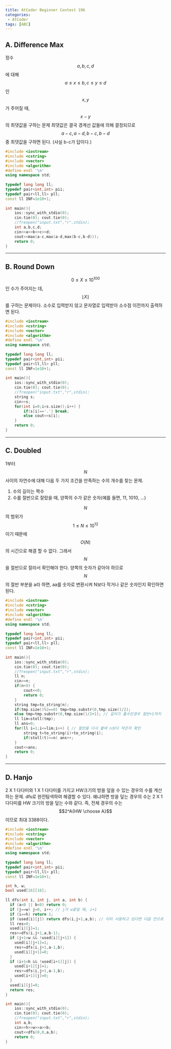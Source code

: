 ```yaml
---
title: AtCoder Beginner Contest 196
categories:
 - AtCoder
tags: [ABC]
---
```

## A. Difference Max

정수 $$a,b,c,d$$에 대해 $$a ≤ x ≤ b, c ≤ y ≤ d$$인 $$x,y$$가 주어질 때, $$x-y$$의 최댓값을 구하는 문제
최댓값은 결국 경계선 값들에 의해 결정되므로 $$a-c, a-d, b-c, b-d$$ 중 최댓값을 구하면 된다.
(사실 b-c가 답이다.)

```cpp
#include <iostream>
#include <cstring>
#include <vector>
#include <algorithm>
#define endl '\n'
using namespace std;
 
typedef long long ll;
typedef pair<int,int> pii;
typedef pair<ll,ll> pll;
const ll INF=1e10+1;
 
int main(){
    ios::sync_with_stdio(0);
    cin.tie(0); cout.tie(0);
    //freopen("input.txt","r",stdin);
    int a,b,c,d;
    cin>>a>>b>>c>>d;
    cout<<max(a-c,max(a-d,max(b-c,b-d)));
    return 0;
}
```
---

## B. Round Down

$$0 ≤ X ≤ 10^{100}$$인 수가 주어지는 데, $$\lfloor X \rfloor$$를 구하는 문제이다.
소수로 입력받지 않고 문자열로 입력받아 소수점 이전까지 출력하면 된다.

```cpp
#include <iostream>
#include <cstring>
#include <vector>
#include <algorithm>
#define endl '\n'
using namespace std;
 
typedef long long ll;
typedef pair<int,int> pii;
typedef pair<ll,ll> pll;
const ll INF=1e10+1;
 
int main(){
    ios::sync_with_stdio(0);
    cin.tie(0); cout.tie(0);
    //freopen("input.txt","r",stdin);
    string s;
    cin>>s;
    for(int i=0;i<s.size();i++) {
        if(s[i]=='.') break;
        else cout<<s[i];
    }
    return 0;
}
```
---

## C. Doubled

1부터 $$N$$사이의 자연수에 대해 다음 두 가지 조건을 만족하는 수의 개수를 찾는 문제.

1. 수의 길이는 짝수
2. 수를 절반으로 잘랐을 때, 양쪽의 수가 같은 숫자(예를 들면, 11, 1010, ...)

$$N$$의 범위가 $$1 ≤ N ≤ 10^{12}$$이기 때문에 $$O(N)$$의 시간으로 해결 할 수 없다. 그래서 $$N$$을 절반으로 잘라서 확인해야 한다. 양쪽의 숫자가 같아야 하므로 $$N$$의 절반 부분을 a라 하면, aa를 숫자로 변환시켜 N보다 작거나 같은 숫자인지 확인하면 된다.

```cpp
#include <iostream>
#include <cstring>
#include <vector>
#include <algorithm>
#define endl '\n'
using namespace std;
 
typedef long long ll;
typedef pair<int,int> pii;
typedef pair<ll,ll> pll;
const ll INF=1e10+1;
 
int main(){
    ios::sync_with_stdio(0);
    cin.tie(0); cout.tie(0);
    //freopen("input.txt","r",stdin);
    ll n;
    cin>>n;
    if(n<9) {
        cout<<0;
        return 0;
    }
    string tmp=to_string(n);
    if(tmp.size()%2==0) tmp=tmp.substr(0,tmp.size()/2);
    else tmp=tmp.substr(0,tmp.size()/2+1); // 길이가 홀수인경우 절반+1까지
    ll lim=stoll(tmp);
    ll ans=0;
    for(ll i=1;i<=lim;i++) { // 절반을 다시 붙여 n보다 작은지 확인
        string t=to_string(i)+to_string(i);
        if(stoll(t)<=n) ans++;
    }
    cout<<ans;
    return 0;
}
```
---

## D. Hanjo

2 X 1 다다미와 1 X 1 다다미를 가지고 HW크기의 방을 덮을 수 있는 경우의 수를 계산하는 문제.
dfs로 완전탐색하여 해결할 수 있다. 왜냐하면 방을 덮는 경우의 수는 2 X 1 다다미를 HW 크기의 방을 덮는 수와 같다.
즉, 전체 경우의 수는 $$2^A{HW \choose A}$$이므로 최대 3388이다.

```cpp
#include <iostream>
#include <cstring>
#include <vector>
#include <algorithm>
#define endl '\n'
using namespace std;
 
typedef long long ll;
typedef pair<int,int> pii;
typedef pair<ll,ll> pll;
const ll INF=1e10+1;

int h, w;
bool used[16][16];
 
ll dfs(int i, int j, int a, int b) {
  if (a<0 || b<0) return 0;
  if (j==w) j=0, i++; // j가 w끝일 때, i+1
  if (i==h) return 1;
  if (used[i][j]) return dfs(i,j+1,a,b); // 이미 사용하고 있다면 다음 칸으로
  ll res=0;
  used[i][j]=1;
  res+=dfs(i,j+1,a,b-1);
  if (j+1<w && !used[i][j+1]) {
    used[i][j+1]=1;
    res+=dfs(i,j+1,a-1,b);
    used[i][j+1]=0;
  }
  if (i+1<h && !used[i+1][j]) {
    used[i+1][j]=1;
    res+=dfs(i,j+1,a-1,b);
    used[i+1][j]=0;
  }
  used[i][j]=0;
  return res;
}

int main(){
    ios::sync_with_stdio(0);
    cin.tie(0); cout.tie(0);
    //freopen("input.txt","r",stdin);    
    int a,b;
    cin>>h>>w>>a>>b;
    cout<<dfs(0,0,a,b);
    return 0;
}
```